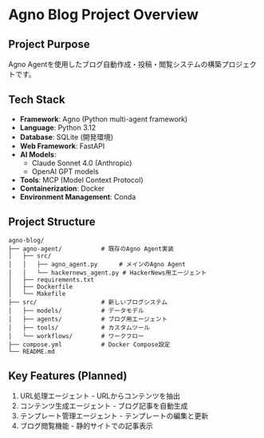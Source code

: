 # Agno Blog Project Overview

## Project Purpose
Agno Agentを使用したブログ自動作成・投稿・閲覧システムの構築プロジェクトです。

## Tech Stack
- **Framework**: Agno (Python multi-agent framework)
- **Language**: Python 3.12
- **Database**: SQLite (開発環境)
- **Web Framework**: FastAPI
- **AI Models**: 
  - Claude Sonnet 4.0 (Anthropic)
  - OpenAI GPT models
- **Tools**: MCP (Model Context Protocol)
- **Containerization**: Docker
- **Environment Management**: Conda

## Project Structure
```
agno-blog/
├── agno-agent/           # 既存のAgno Agent実装
│   ├── src/
│   │   ├── agno_agent.py      # メインのAgno Agent
│   │   └── hackernews_agent.py # HackerNews用エージェント
│   ├── requirements.txt
│   ├── Dockerfile
│   └── Makefile
├── src/                  # 新しいブログシステム
│   ├── models/           # データモデル
│   ├── agents/           # ブログ用エージェント
│   ├── tools/            # カスタムツール
│   └── workflows/        # ワークフロー
├── compose.yml           # Docker Compose設定
└── README.md
```

## Key Features (Planned)
1. URL処理エージェント - URLからコンテンツを抽出
2. コンテンツ生成エージェント - ブログ記事を自動生成
3. テンプレート管理エージェント - テンプレートの編集と更新
4. ブログ閲覧機能 - 静的サイトでの記事表示